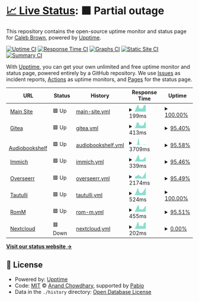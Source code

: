 # [📈 Live Status](https://caleb-brown.github.io/upptime): <!--live status--> **🟧 Partial outage**

This repository contains the open-source uptime monitor and status page for [Caleb Brown](https://caleb-brown.dev), powered by [Upptime](https://github.com/upptime/upptime).

[![Uptime CI](https://github.com/caleb-brown/upptime/workflows/Uptime%20CI/badge.svg)](https://github.com/caleb-brown/upptime/actions?query=workflow%3A%22Uptime+CI%22)
[![Response Time CI](https://github.com/caleb-brown/upptime/workflows/Response%20Time%20CI/badge.svg)](https://github.com/caleb-brown/upptime/actions?query=workflow%3A%22Response+Time+CI%22)
[![Graphs CI](https://github.com/caleb-brown/upptime/workflows/Graphs%20CI/badge.svg)](https://github.com/caleb-brown/upptime/actions?query=workflow%3A%22Graphs+CI%22)
[![Static Site CI](https://github.com/caleb-brown/upptime/workflows/Static%20Site%20CI/badge.svg)](https://github.com/caleb-brown/upptime/actions?query=workflow%3A%22Static+Site+CI%22)
[![Summary CI](https://github.com/caleb-brown/upptime/workflows/Summary%20CI/badge.svg)](https://github.com/caleb-brown/upptime/actions?query=workflow%3A%22Summary+CI%22)

With [Upptime](https://upptime.js.org), you can get your own unlimited and free uptime monitor and status page, powered entirely by a GitHub repository. We use [Issues](https://github.com/caleb-brown/upptime/issues) as incident reports, [Actions](https://github.com/caleb-brown/upptime/actions) as uptime monitors, and [Pages](https://caleb-brown.github.io/upptime) for the status page.

<!--start: status pages-->
<!-- This summary is generated by Upptime (https://github.com/upptime/upptime) -->
<!-- Do not edit this manually, your changes will be overwritten -->
<!-- prettier-ignore -->
| URL | Status | History | Response Time | Uptime |
| --- | ------ | ------- | ------------- | ------ |
| <img alt="" src="https://icons.duckduckgo.com/ip3/caleb-brown.dev.ico" height="13"> [Main Site](https://caleb-brown.dev) | 🟩 Up | [main-site.yml](https://github.com/caleb-brown/upptime/commits/HEAD/history/main-site.yml) | <details><summary><img alt="Response time graph" src="./graphs/main-site/response-time-week.png" height="20"> 199ms</summary><br><a href="https://status.caleb-brown.dev/history/main-site"><img alt="Response time 156" src="https://img.shields.io/endpoint?url=https%3A%2F%2Fraw.githubusercontent.com%2Fcaleb-brown%2Fupptime%2FHEAD%2Fapi%2Fmain-site%2Fresponse-time.json"></a><br><a href="https://status.caleb-brown.dev/history/main-site"><img alt="24-hour response time 239" src="https://img.shields.io/endpoint?url=https%3A%2F%2Fraw.githubusercontent.com%2Fcaleb-brown%2Fupptime%2FHEAD%2Fapi%2Fmain-site%2Fresponse-time-day.json"></a><br><a href="https://status.caleb-brown.dev/history/main-site"><img alt="7-day response time 199" src="https://img.shields.io/endpoint?url=https%3A%2F%2Fraw.githubusercontent.com%2Fcaleb-brown%2Fupptime%2FHEAD%2Fapi%2Fmain-site%2Fresponse-time-week.json"></a><br><a href="https://status.caleb-brown.dev/history/main-site"><img alt="30-day response time 168" src="https://img.shields.io/endpoint?url=https%3A%2F%2Fraw.githubusercontent.com%2Fcaleb-brown%2Fupptime%2FHEAD%2Fapi%2Fmain-site%2Fresponse-time-month.json"></a><br><a href="https://status.caleb-brown.dev/history/main-site"><img alt="1-year response time 156" src="https://img.shields.io/endpoint?url=https%3A%2F%2Fraw.githubusercontent.com%2Fcaleb-brown%2Fupptime%2FHEAD%2Fapi%2Fmain-site%2Fresponse-time-year.json"></a></details> | <details><summary><a href="https://status.caleb-brown.dev/history/main-site">100.00%</a></summary><a href="https://status.caleb-brown.dev/history/main-site"><img alt="All-time uptime 100.00%" src="https://img.shields.io/endpoint?url=https%3A%2F%2Fraw.githubusercontent.com%2Fcaleb-brown%2Fupptime%2FHEAD%2Fapi%2Fmain-site%2Fuptime.json"></a><br><a href="https://status.caleb-brown.dev/history/main-site"><img alt="24-hour uptime 100.00%" src="https://img.shields.io/endpoint?url=https%3A%2F%2Fraw.githubusercontent.com%2Fcaleb-brown%2Fupptime%2FHEAD%2Fapi%2Fmain-site%2Fuptime-day.json"></a><br><a href="https://status.caleb-brown.dev/history/main-site"><img alt="7-day uptime 100.00%" src="https://img.shields.io/endpoint?url=https%3A%2F%2Fraw.githubusercontent.com%2Fcaleb-brown%2Fupptime%2FHEAD%2Fapi%2Fmain-site%2Fuptime-week.json"></a><br><a href="https://status.caleb-brown.dev/history/main-site"><img alt="30-day uptime 100.00%" src="https://img.shields.io/endpoint?url=https%3A%2F%2Fraw.githubusercontent.com%2Fcaleb-brown%2Fupptime%2FHEAD%2Fapi%2Fmain-site%2Fuptime-month.json"></a><br><a href="https://status.caleb-brown.dev/history/main-site"><img alt="1-year uptime 100.00%" src="https://img.shields.io/endpoint?url=https%3A%2F%2Fraw.githubusercontent.com%2Fcaleb-brown%2Fupptime%2FHEAD%2Fapi%2Fmain-site%2Fuptime-year.json"></a></details>
| <img alt="" src="https://icons.duckduckgo.com/ip3/projects.caleb-brown.dev.ico" height="13"> [Gitea](https://projects.caleb-brown.dev) | 🟩 Up | [gitea.yml](https://github.com/caleb-brown/upptime/commits/HEAD/history/gitea.yml) | <details><summary><img alt="Response time graph" src="./graphs/gitea/response-time-week.png" height="20"> 413ms</summary><br><a href="https://status.caleb-brown.dev/history/gitea"><img alt="Response time 1085" src="https://img.shields.io/endpoint?url=https%3A%2F%2Fraw.githubusercontent.com%2Fcaleb-brown%2Fupptime%2FHEAD%2Fapi%2Fgitea%2Fresponse-time.json"></a><br><a href="https://status.caleb-brown.dev/history/gitea"><img alt="24-hour response time 970" src="https://img.shields.io/endpoint?url=https%3A%2F%2Fraw.githubusercontent.com%2Fcaleb-brown%2Fupptime%2FHEAD%2Fapi%2Fgitea%2Fresponse-time-day.json"></a><br><a href="https://status.caleb-brown.dev/history/gitea"><img alt="7-day response time 413" src="https://img.shields.io/endpoint?url=https%3A%2F%2Fraw.githubusercontent.com%2Fcaleb-brown%2Fupptime%2FHEAD%2Fapi%2Fgitea%2Fresponse-time-week.json"></a><br><a href="https://status.caleb-brown.dev/history/gitea"><img alt="30-day response time 1322" src="https://img.shields.io/endpoint?url=https%3A%2F%2Fraw.githubusercontent.com%2Fcaleb-brown%2Fupptime%2FHEAD%2Fapi%2Fgitea%2Fresponse-time-month.json"></a><br><a href="https://status.caleb-brown.dev/history/gitea"><img alt="1-year response time 1085" src="https://img.shields.io/endpoint?url=https%3A%2F%2Fraw.githubusercontent.com%2Fcaleb-brown%2Fupptime%2FHEAD%2Fapi%2Fgitea%2Fresponse-time-year.json"></a></details> | <details><summary><a href="https://status.caleb-brown.dev/history/gitea">95.40%</a></summary><a href="https://status.caleb-brown.dev/history/gitea"><img alt="All-time uptime 87.97%" src="https://img.shields.io/endpoint?url=https%3A%2F%2Fraw.githubusercontent.com%2Fcaleb-brown%2Fupptime%2FHEAD%2Fapi%2Fgitea%2Fuptime.json"></a><br><a href="https://status.caleb-brown.dev/history/gitea"><img alt="24-hour uptime 100.00%" src="https://img.shields.io/endpoint?url=https%3A%2F%2Fraw.githubusercontent.com%2Fcaleb-brown%2Fupptime%2FHEAD%2Fapi%2Fgitea%2Fuptime-day.json"></a><br><a href="https://status.caleb-brown.dev/history/gitea"><img alt="7-day uptime 95.40%" src="https://img.shields.io/endpoint?url=https%3A%2F%2Fraw.githubusercontent.com%2Fcaleb-brown%2Fupptime%2FHEAD%2Fapi%2Fgitea%2Fuptime-week.json"></a><br><a href="https://status.caleb-brown.dev/history/gitea"><img alt="30-day uptime 92.69%" src="https://img.shields.io/endpoint?url=https%3A%2F%2Fraw.githubusercontent.com%2Fcaleb-brown%2Fupptime%2FHEAD%2Fapi%2Fgitea%2Fuptime-month.json"></a><br><a href="https://status.caleb-brown.dev/history/gitea"><img alt="1-year uptime 87.97%" src="https://img.shields.io/endpoint?url=https%3A%2F%2Fraw.githubusercontent.com%2Fcaleb-brown%2Fupptime%2FHEAD%2Fapi%2Fgitea%2Fuptime-year.json"></a></details>
| <img alt="" src="https://icons.duckduckgo.com/ip3/abs.caleb-brown.dev.ico" height="13"> [Audiobookshelf](https://abs.caleb-brown.dev) | 🟩 Up | [audiobookshelf.yml](https://github.com/caleb-brown/upptime/commits/HEAD/history/audiobookshelf.yml) | <details><summary><img alt="Response time graph" src="./graphs/audiobookshelf/response-time-week.png" height="20"> 3709ms</summary><br><a href="https://status.caleb-brown.dev/history/audiobookshelf"><img alt="Response time 1099" src="https://img.shields.io/endpoint?url=https%3A%2F%2Fraw.githubusercontent.com%2Fcaleb-brown%2Fupptime%2FHEAD%2Fapi%2Faudiobookshelf%2Fresponse-time.json"></a><br><a href="https://status.caleb-brown.dev/history/audiobookshelf"><img alt="24-hour response time 9439" src="https://img.shields.io/endpoint?url=https%3A%2F%2Fraw.githubusercontent.com%2Fcaleb-brown%2Fupptime%2FHEAD%2Fapi%2Faudiobookshelf%2Fresponse-time-day.json"></a><br><a href="https://status.caleb-brown.dev/history/audiobookshelf"><img alt="7-day response time 3709" src="https://img.shields.io/endpoint?url=https%3A%2F%2Fraw.githubusercontent.com%2Fcaleb-brown%2Fupptime%2FHEAD%2Fapi%2Faudiobookshelf%2Fresponse-time-week.json"></a><br><a href="https://status.caleb-brown.dev/history/audiobookshelf"><img alt="30-day response time 1520" src="https://img.shields.io/endpoint?url=https%3A%2F%2Fraw.githubusercontent.com%2Fcaleb-brown%2Fupptime%2FHEAD%2Fapi%2Faudiobookshelf%2Fresponse-time-month.json"></a><br><a href="https://status.caleb-brown.dev/history/audiobookshelf"><img alt="1-year response time 1099" src="https://img.shields.io/endpoint?url=https%3A%2F%2Fraw.githubusercontent.com%2Fcaleb-brown%2Fupptime%2FHEAD%2Fapi%2Faudiobookshelf%2Fresponse-time-year.json"></a></details> | <details><summary><a href="https://status.caleb-brown.dev/history/audiobookshelf">95.58%</a></summary><a href="https://status.caleb-brown.dev/history/audiobookshelf"><img alt="All-time uptime 42.29%" src="https://img.shields.io/endpoint?url=https%3A%2F%2Fraw.githubusercontent.com%2Fcaleb-brown%2Fupptime%2FHEAD%2Fapi%2Faudiobookshelf%2Fuptime.json"></a><br><a href="https://status.caleb-brown.dev/history/audiobookshelf"><img alt="24-hour uptime 100.00%" src="https://img.shields.io/endpoint?url=https%3A%2F%2Fraw.githubusercontent.com%2Fcaleb-brown%2Fupptime%2FHEAD%2Fapi%2Faudiobookshelf%2Fuptime-day.json"></a><br><a href="https://status.caleb-brown.dev/history/audiobookshelf"><img alt="7-day uptime 95.58%" src="https://img.shields.io/endpoint?url=https%3A%2F%2Fraw.githubusercontent.com%2Fcaleb-brown%2Fupptime%2FHEAD%2Fapi%2Faudiobookshelf%2Fuptime-week.json"></a><br><a href="https://status.caleb-brown.dev/history/audiobookshelf"><img alt="30-day uptime 98.59%" src="https://img.shields.io/endpoint?url=https%3A%2F%2Fraw.githubusercontent.com%2Fcaleb-brown%2Fupptime%2FHEAD%2Fapi%2Faudiobookshelf%2Fuptime-month.json"></a><br><a href="https://status.caleb-brown.dev/history/audiobookshelf"><img alt="1-year uptime 42.29%" src="https://img.shields.io/endpoint?url=https%3A%2F%2Fraw.githubusercontent.com%2Fcaleb-brown%2Fupptime%2FHEAD%2Fapi%2Faudiobookshelf%2Fuptime-year.json"></a></details>
| <img alt="" src="https://icons.duckduckgo.com/ip3/photos.caleb-brown.dev.ico" height="13"> [Immich](https://photos.caleb-brown.dev) | 🟩 Up | [immich.yml](https://github.com/caleb-brown/upptime/commits/HEAD/history/immich.yml) | <details><summary><img alt="Response time graph" src="./graphs/immich/response-time-week.png" height="20"> 339ms</summary><br><a href="https://status.caleb-brown.dev/history/immich"><img alt="Response time 619" src="https://img.shields.io/endpoint?url=https%3A%2F%2Fraw.githubusercontent.com%2Fcaleb-brown%2Fupptime%2FHEAD%2Fapi%2Fimmich%2Fresponse-time.json"></a><br><a href="https://status.caleb-brown.dev/history/immich"><img alt="24-hour response time 588" src="https://img.shields.io/endpoint?url=https%3A%2F%2Fraw.githubusercontent.com%2Fcaleb-brown%2Fupptime%2FHEAD%2Fapi%2Fimmich%2Fresponse-time-day.json"></a><br><a href="https://status.caleb-brown.dev/history/immich"><img alt="7-day response time 339" src="https://img.shields.io/endpoint?url=https%3A%2F%2Fraw.githubusercontent.com%2Fcaleb-brown%2Fupptime%2FHEAD%2Fapi%2Fimmich%2Fresponse-time-week.json"></a><br><a href="https://status.caleb-brown.dev/history/immich"><img alt="30-day response time 282" src="https://img.shields.io/endpoint?url=https%3A%2F%2Fraw.githubusercontent.com%2Fcaleb-brown%2Fupptime%2FHEAD%2Fapi%2Fimmich%2Fresponse-time-month.json"></a><br><a href="https://status.caleb-brown.dev/history/immich"><img alt="1-year response time 619" src="https://img.shields.io/endpoint?url=https%3A%2F%2Fraw.githubusercontent.com%2Fcaleb-brown%2Fupptime%2FHEAD%2Fapi%2Fimmich%2Fresponse-time-year.json"></a></details> | <details><summary><a href="https://status.caleb-brown.dev/history/immich">95.46%</a></summary><a href="https://status.caleb-brown.dev/history/immich"><img alt="All-time uptime 93.35%" src="https://img.shields.io/endpoint?url=https%3A%2F%2Fraw.githubusercontent.com%2Fcaleb-brown%2Fupptime%2FHEAD%2Fapi%2Fimmich%2Fuptime.json"></a><br><a href="https://status.caleb-brown.dev/history/immich"><img alt="24-hour uptime 100.00%" src="https://img.shields.io/endpoint?url=https%3A%2F%2Fraw.githubusercontent.com%2Fcaleb-brown%2Fupptime%2FHEAD%2Fapi%2Fimmich%2Fuptime-day.json"></a><br><a href="https://status.caleb-brown.dev/history/immich"><img alt="7-day uptime 95.46%" src="https://img.shields.io/endpoint?url=https%3A%2F%2Fraw.githubusercontent.com%2Fcaleb-brown%2Fupptime%2FHEAD%2Fapi%2Fimmich%2Fuptime-week.json"></a><br><a href="https://status.caleb-brown.dev/history/immich"><img alt="30-day uptime 98.57%" src="https://img.shields.io/endpoint?url=https%3A%2F%2Fraw.githubusercontent.com%2Fcaleb-brown%2Fupptime%2FHEAD%2Fapi%2Fimmich%2Fuptime-month.json"></a><br><a href="https://status.caleb-brown.dev/history/immich"><img alt="1-year uptime 93.35%" src="https://img.shields.io/endpoint?url=https%3A%2F%2Fraw.githubusercontent.com%2Fcaleb-brown%2Fupptime%2FHEAD%2Fapi%2Fimmich%2Fuptime-year.json"></a></details>
| <img alt="" src="https://icons.duckduckgo.com/ip3/overseerr.caleb-brown.dev.ico" height="13"> [Overseerr](https://overseerr.caleb-brown.dev/api/v1/status) | 🟩 Up | [overseerr.yml](https://github.com/caleb-brown/upptime/commits/HEAD/history/overseerr.yml) | <details><summary><img alt="Response time graph" src="./graphs/overseerr/response-time-week.png" height="20"> 2174ms</summary><br><a href="https://status.caleb-brown.dev/history/overseerr"><img alt="Response time 500" src="https://img.shields.io/endpoint?url=https%3A%2F%2Fraw.githubusercontent.com%2Fcaleb-brown%2Fupptime%2FHEAD%2Fapi%2Foverseerr%2Fresponse-time.json"></a><br><a href="https://status.caleb-brown.dev/history/overseerr"><img alt="24-hour response time 15496" src="https://img.shields.io/endpoint?url=https%3A%2F%2Fraw.githubusercontent.com%2Fcaleb-brown%2Fupptime%2FHEAD%2Fapi%2Foverseerr%2Fresponse-time-day.json"></a><br><a href="https://status.caleb-brown.dev/history/overseerr"><img alt="7-day response time 2174" src="https://img.shields.io/endpoint?url=https%3A%2F%2Fraw.githubusercontent.com%2Fcaleb-brown%2Fupptime%2FHEAD%2Fapi%2Foverseerr%2Fresponse-time-week.json"></a><br><a href="https://status.caleb-brown.dev/history/overseerr"><img alt="30-day response time 1111" src="https://img.shields.io/endpoint?url=https%3A%2F%2Fraw.githubusercontent.com%2Fcaleb-brown%2Fupptime%2FHEAD%2Fapi%2Foverseerr%2Fresponse-time-month.json"></a><br><a href="https://status.caleb-brown.dev/history/overseerr"><img alt="1-year response time 500" src="https://img.shields.io/endpoint?url=https%3A%2F%2Fraw.githubusercontent.com%2Fcaleb-brown%2Fupptime%2FHEAD%2Fapi%2Foverseerr%2Fresponse-time-year.json"></a></details> | <details><summary><a href="https://status.caleb-brown.dev/history/overseerr">95.49%</a></summary><a href="https://status.caleb-brown.dev/history/overseerr"><img alt="All-time uptime 32.31%" src="https://img.shields.io/endpoint?url=https%3A%2F%2Fraw.githubusercontent.com%2Fcaleb-brown%2Fupptime%2FHEAD%2Fapi%2Foverseerr%2Fuptime.json"></a><br><a href="https://status.caleb-brown.dev/history/overseerr"><img alt="24-hour uptime 100.00%" src="https://img.shields.io/endpoint?url=https%3A%2F%2Fraw.githubusercontent.com%2Fcaleb-brown%2Fupptime%2FHEAD%2Fapi%2Foverseerr%2Fuptime-day.json"></a><br><a href="https://status.caleb-brown.dev/history/overseerr"><img alt="7-day uptime 95.49%" src="https://img.shields.io/endpoint?url=https%3A%2F%2Fraw.githubusercontent.com%2Fcaleb-brown%2Fupptime%2FHEAD%2Fapi%2Foverseerr%2Fuptime-week.json"></a><br><a href="https://status.caleb-brown.dev/history/overseerr"><img alt="30-day uptime 98.55%" src="https://img.shields.io/endpoint?url=https%3A%2F%2Fraw.githubusercontent.com%2Fcaleb-brown%2Fupptime%2FHEAD%2Fapi%2Foverseerr%2Fuptime-month.json"></a><br><a href="https://status.caleb-brown.dev/history/overseerr"><img alt="1-year uptime 32.31%" src="https://img.shields.io/endpoint?url=https%3A%2F%2Fraw.githubusercontent.com%2Fcaleb-brown%2Fupptime%2FHEAD%2Fapi%2Foverseerr%2Fuptime-year.json"></a></details>
| <img alt="" src="https://icons.duckduckgo.com/ip3/tautulli.caleb-brown.dev.ico" height="13"> [Tautulli](https://tautulli.caleb-brown.dev) | 🟩 Up | [tautulli.yml](https://github.com/caleb-brown/upptime/commits/HEAD/history/tautulli.yml) | <details><summary><img alt="Response time graph" src="./graphs/tautulli/response-time-week.png" height="20"> 524ms</summary><br><a href="https://status.caleb-brown.dev/history/tautulli"><img alt="Response time 344" src="https://img.shields.io/endpoint?url=https%3A%2F%2Fraw.githubusercontent.com%2Fcaleb-brown%2Fupptime%2FHEAD%2Fapi%2Ftautulli%2Fresponse-time.json"></a><br><a href="https://status.caleb-brown.dev/history/tautulli"><img alt="24-hour response time 824" src="https://img.shields.io/endpoint?url=https%3A%2F%2Fraw.githubusercontent.com%2Fcaleb-brown%2Fupptime%2FHEAD%2Fapi%2Ftautulli%2Fresponse-time-day.json"></a><br><a href="https://status.caleb-brown.dev/history/tautulli"><img alt="7-day response time 524" src="https://img.shields.io/endpoint?url=https%3A%2F%2Fraw.githubusercontent.com%2Fcaleb-brown%2Fupptime%2FHEAD%2Fapi%2Ftautulli%2Fresponse-time-week.json"></a><br><a href="https://status.caleb-brown.dev/history/tautulli"><img alt="30-day response time 474" src="https://img.shields.io/endpoint?url=https%3A%2F%2Fraw.githubusercontent.com%2Fcaleb-brown%2Fupptime%2FHEAD%2Fapi%2Ftautulli%2Fresponse-time-month.json"></a><br><a href="https://status.caleb-brown.dev/history/tautulli"><img alt="1-year response time 344" src="https://img.shields.io/endpoint?url=https%3A%2F%2Fraw.githubusercontent.com%2Fcaleb-brown%2Fupptime%2FHEAD%2Fapi%2Ftautulli%2Fresponse-time-year.json"></a></details> | <details><summary><a href="https://status.caleb-brown.dev/history/tautulli">100.00%</a></summary><a href="https://status.caleb-brown.dev/history/tautulli"><img alt="All-time uptime 28.02%" src="https://img.shields.io/endpoint?url=https%3A%2F%2Fraw.githubusercontent.com%2Fcaleb-brown%2Fupptime%2FHEAD%2Fapi%2Ftautulli%2Fuptime.json"></a><br><a href="https://status.caleb-brown.dev/history/tautulli"><img alt="24-hour uptime 100.00%" src="https://img.shields.io/endpoint?url=https%3A%2F%2Fraw.githubusercontent.com%2Fcaleb-brown%2Fupptime%2FHEAD%2Fapi%2Ftautulli%2Fuptime-day.json"></a><br><a href="https://status.caleb-brown.dev/history/tautulli"><img alt="7-day uptime 100.00%" src="https://img.shields.io/endpoint?url=https%3A%2F%2Fraw.githubusercontent.com%2Fcaleb-brown%2Fupptime%2FHEAD%2Fapi%2Ftautulli%2Fuptime-week.json"></a><br><a href="https://status.caleb-brown.dev/history/tautulli"><img alt="30-day uptime 99.82%" src="https://img.shields.io/endpoint?url=https%3A%2F%2Fraw.githubusercontent.com%2Fcaleb-brown%2Fupptime%2FHEAD%2Fapi%2Ftautulli%2Fuptime-month.json"></a><br><a href="https://status.caleb-brown.dev/history/tautulli"><img alt="1-year uptime 28.02%" src="https://img.shields.io/endpoint?url=https%3A%2F%2Fraw.githubusercontent.com%2Fcaleb-brown%2Fupptime%2FHEAD%2Fapi%2Ftautulli%2Fuptime-year.json"></a></details>
| <img alt="" src="https://icons.duckduckgo.com/ip3/romm.caleb-brown.dev.ico" height="13"> [RomM](https://romm.caleb-brown.dev) | 🟩 Up | [rom-m.yml](https://github.com/caleb-brown/upptime/commits/HEAD/history/rom-m.yml) | <details><summary><img alt="Response time graph" src="./graphs/rom-m/response-time-week.png" height="20"> 455ms</summary><br><a href="https://status.caleb-brown.dev/history/rom-m"><img alt="Response time 545" src="https://img.shields.io/endpoint?url=https%3A%2F%2Fraw.githubusercontent.com%2Fcaleb-brown%2Fupptime%2FHEAD%2Fapi%2From-m%2Fresponse-time.json"></a><br><a href="https://status.caleb-brown.dev/history/rom-m"><img alt="24-hour response time 1537" src="https://img.shields.io/endpoint?url=https%3A%2F%2Fraw.githubusercontent.com%2Fcaleb-brown%2Fupptime%2FHEAD%2Fapi%2From-m%2Fresponse-time-day.json"></a><br><a href="https://status.caleb-brown.dev/history/rom-m"><img alt="7-day response time 455" src="https://img.shields.io/endpoint?url=https%3A%2F%2Fraw.githubusercontent.com%2Fcaleb-brown%2Fupptime%2FHEAD%2Fapi%2From-m%2Fresponse-time-week.json"></a><br><a href="https://status.caleb-brown.dev/history/rom-m"><img alt="30-day response time 361" src="https://img.shields.io/endpoint?url=https%3A%2F%2Fraw.githubusercontent.com%2Fcaleb-brown%2Fupptime%2FHEAD%2Fapi%2From-m%2Fresponse-time-month.json"></a><br><a href="https://status.caleb-brown.dev/history/rom-m"><img alt="1-year response time 545" src="https://img.shields.io/endpoint?url=https%3A%2F%2Fraw.githubusercontent.com%2Fcaleb-brown%2Fupptime%2FHEAD%2Fapi%2From-m%2Fresponse-time-year.json"></a></details> | <details><summary><a href="https://status.caleb-brown.dev/history/rom-m">95.51%</a></summary><a href="https://status.caleb-brown.dev/history/rom-m"><img alt="All-time uptime 41.10%" src="https://img.shields.io/endpoint?url=https%3A%2F%2Fraw.githubusercontent.com%2Fcaleb-brown%2Fupptime%2FHEAD%2Fapi%2From-m%2Fuptime.json"></a><br><a href="https://status.caleb-brown.dev/history/rom-m"><img alt="24-hour uptime 100.00%" src="https://img.shields.io/endpoint?url=https%3A%2F%2Fraw.githubusercontent.com%2Fcaleb-brown%2Fupptime%2FHEAD%2Fapi%2From-m%2Fuptime-day.json"></a><br><a href="https://status.caleb-brown.dev/history/rom-m"><img alt="7-day uptime 95.51%" src="https://img.shields.io/endpoint?url=https%3A%2F%2Fraw.githubusercontent.com%2Fcaleb-brown%2Fupptime%2FHEAD%2Fapi%2From-m%2Fuptime-week.json"></a><br><a href="https://status.caleb-brown.dev/history/rom-m"><img alt="30-day uptime 96.00%" src="https://img.shields.io/endpoint?url=https%3A%2F%2Fraw.githubusercontent.com%2Fcaleb-brown%2Fupptime%2FHEAD%2Fapi%2From-m%2Fuptime-month.json"></a><br><a href="https://status.caleb-brown.dev/history/rom-m"><img alt="1-year uptime 41.10%" src="https://img.shields.io/endpoint?url=https%3A%2F%2Fraw.githubusercontent.com%2Fcaleb-brown%2Fupptime%2FHEAD%2Fapi%2From-m%2Fuptime-year.json"></a></details>
| <img alt="" src="https://icons.duckduckgo.com/ip3/cloud.caleb-brown.dev.ico" height="13"> [Nextcloud](https://cloud.caleb-brown.dev) | 🟥 Down | [nextcloud.yml](https://github.com/caleb-brown/upptime/commits/HEAD/history/nextcloud.yml) | <details><summary><img alt="Response time graph" src="./graphs/nextcloud/response-time-week.png" height="20"> 202ms</summary><br><a href="https://status.caleb-brown.dev/history/nextcloud"><img alt="Response time 216" src="https://img.shields.io/endpoint?url=https%3A%2F%2Fraw.githubusercontent.com%2Fcaleb-brown%2Fupptime%2FHEAD%2Fapi%2Fnextcloud%2Fresponse-time.json"></a><br><a href="https://status.caleb-brown.dev/history/nextcloud"><img alt="24-hour response time 341" src="https://img.shields.io/endpoint?url=https%3A%2F%2Fraw.githubusercontent.com%2Fcaleb-brown%2Fupptime%2FHEAD%2Fapi%2Fnextcloud%2Fresponse-time-day.json"></a><br><a href="https://status.caleb-brown.dev/history/nextcloud"><img alt="7-day response time 202" src="https://img.shields.io/endpoint?url=https%3A%2F%2Fraw.githubusercontent.com%2Fcaleb-brown%2Fupptime%2FHEAD%2Fapi%2Fnextcloud%2Fresponse-time-week.json"></a><br><a href="https://status.caleb-brown.dev/history/nextcloud"><img alt="30-day response time 202" src="https://img.shields.io/endpoint?url=https%3A%2F%2Fraw.githubusercontent.com%2Fcaleb-brown%2Fupptime%2FHEAD%2Fapi%2Fnextcloud%2Fresponse-time-month.json"></a><br><a href="https://status.caleb-brown.dev/history/nextcloud"><img alt="1-year response time 216" src="https://img.shields.io/endpoint?url=https%3A%2F%2Fraw.githubusercontent.com%2Fcaleb-brown%2Fupptime%2FHEAD%2Fapi%2Fnextcloud%2Fresponse-time-year.json"></a></details> | <details><summary><a href="https://status.caleb-brown.dev/history/nextcloud">0.00%</a></summary><a href="https://status.caleb-brown.dev/history/nextcloud"><img alt="All-time uptime 0.00%" src="https://img.shields.io/endpoint?url=https%3A%2F%2Fraw.githubusercontent.com%2Fcaleb-brown%2Fupptime%2FHEAD%2Fapi%2Fnextcloud%2Fuptime.json"></a><br><a href="https://status.caleb-brown.dev/history/nextcloud"><img alt="24-hour uptime 0.00%" src="https://img.shields.io/endpoint?url=https%3A%2F%2Fraw.githubusercontent.com%2Fcaleb-brown%2Fupptime%2FHEAD%2Fapi%2Fnextcloud%2Fuptime-day.json"></a><br><a href="https://status.caleb-brown.dev/history/nextcloud"><img alt="7-day uptime 0.00%" src="https://img.shields.io/endpoint?url=https%3A%2F%2Fraw.githubusercontent.com%2Fcaleb-brown%2Fupptime%2FHEAD%2Fapi%2Fnextcloud%2Fuptime-week.json"></a><br><a href="https://status.caleb-brown.dev/history/nextcloud"><img alt="30-day uptime 0.00%" src="https://img.shields.io/endpoint?url=https%3A%2F%2Fraw.githubusercontent.com%2Fcaleb-brown%2Fupptime%2FHEAD%2Fapi%2Fnextcloud%2Fuptime-month.json"></a><br><a href="https://status.caleb-brown.dev/history/nextcloud"><img alt="1-year uptime 0.00%" src="https://img.shields.io/endpoint?url=https%3A%2F%2Fraw.githubusercontent.com%2Fcaleb-brown%2Fupptime%2FHEAD%2Fapi%2Fnextcloud%2Fuptime-year.json"></a></details>

<!--end: status pages-->

[**Visit our status website →**](https://caleb-brown.github.io/upptime)

## 📄 License

- Powered by: [Upptime](https://github.com/upptime/upptime)
- Code: [MIT](./LICENSE) © [Anand Chowdhary](https://anandchowdhary.com), supported by [Pabio](https://pabio.com)
- Data in the `./history` directory: [Open Database License](https://opendatacommons.org/licenses/odbl/1-0/)
